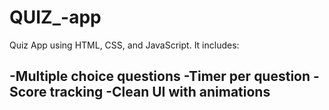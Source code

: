 # QUIZ_-app
Quiz App using HTML, CSS, and JavaScript.
It includes:

-Multiple choice questions
-Timer per question
-Score tracking
-Clean UI with animations
-

